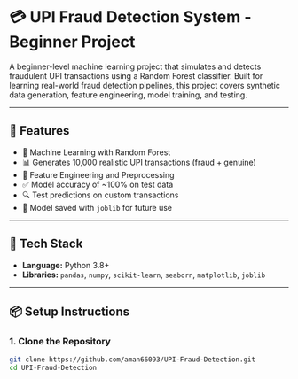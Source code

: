 # 💳 UPI Fraud Detection System - Beginner Project

A beginner-level machine learning project that simulates and detects fraudulent UPI transactions using a Random Forest classifier. Built for learning real-world fraud detection pipelines, this project covers synthetic data generation, feature engineering, model training, and testing.

---

## 🚀 Features

- 🧠 Machine Learning with Random Forest
- 📊 Generates 10,000 realistic UPI transactions (fraud + genuine)
- 🧹 Feature Engineering and Preprocessing
- ✅ Model accuracy of ~100% on test data
- 🔍 Test predictions on custom transactions
- 💾 Model saved with `joblib` for future use

---

## 🧱 Tech Stack

- **Language:** Python 3.8+
- **Libraries:** `pandas`, `numpy`, `scikit-learn`, `seaborn`, `matplotlib`, `joblib`

---

## 📦 Setup Instructions

### 1. Clone the Repository
```bash
git clone https://github.com/aman66093/UPI-Fraud-Detection.git
cd UPI-Fraud-Detection
